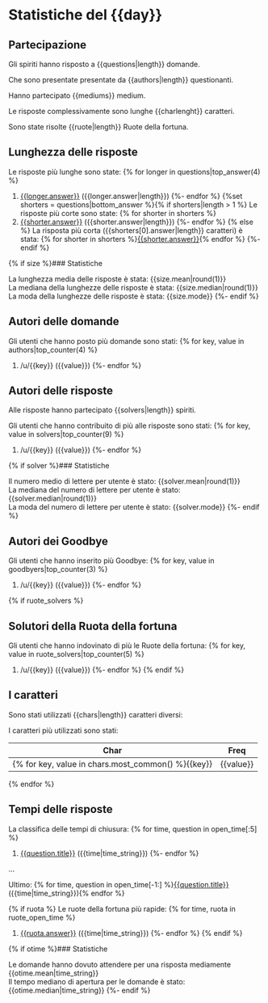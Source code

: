 # Statistiche del {{day}}

## Partecipazione

Gli spiriti hanno risposto a {{questions|length}} domande.

Che sono presentate presentate da {{authors|length}} questionanti.

Hanno partecipato {{mediums}} medium.

Le risposte complessivamente sono lunghe {{charlenght}} caratteri.

Sono state risolte {{ruote|length}} Ruote della fortuna.

## Lunghezza delle risposte

Le risposte più lunghe sono state:
{% for longer in questions|top_answer(4) %}
1. [{{longer.answer}}]({{longer.permalink}}) ({{longer.answer|length}})
{%- endfor %}
{%set shorters = questions|bottom_answer %}{% if shorters|length > 1 %}
Le risposte più corte sono state: 
{% for shorter in shorters %}
1. [{{shorter.answer}}]({{shorter.permalink}}) ({{shorter.answer|length}})
{%- endfor %}
{% else %}
La risposta più corta ({{shorters[0].answer|length}} caratteri) è stata:
{% for shorter in shorters %}[{{shorter.answer}}]({{shorter.permalink}}){% endfor %}
{%- endif %}

{% if size %}### Statistiche

La lunghezza media delle risposte è stata: {{size.mean|round(1)}}  
La mediana della lunghezze delle risposte è stata: {{size.median|round(1)}}  
La moda della lunghezze delle risposte è stata: {{size.mode}}
{%- endif %}

## Autori delle domande

Gli utenti che hanno posto più domande sono stati: 
{% for key, value in authors|top_counter(4) %}
1. /u/{{key}} ({{value}})
{%- endfor %}

## Autori delle risposte

Alle risposte hanno partecipato {{solvers|length}} spiriti.

Gli utenti che hanno contribuito di più alle risposte sono stati: 
{% for key, value in solvers|top_counter(9) %}
1. /u/{{key}} ({{value}})
{%- endfor %}

{% if solver %}### Statistiche

Il numero medio di lettere per utente è stato: {{solver.mean|round(1)}}  
La mediana del numero di lettere per utente è stato: {{solver.median|round(1)}}  
La moda del numero di lettere per utente è stato: {{solver.mode}}
{%- endif %}

## Autori dei Goodbye

Gli utenti che hanno inserito più Goodbye: 
{% for key, value in goodbyers|top_counter(3) %}
1. /u/{{key}} ({{value}})
{%- endfor %}

{% if ruote_solvers %}
## Solutori della Ruota della fortuna

Gli utenti che hanno indovinato di più le Ruote della fortuna: 
{% for key, value in ruote_solvers|top_counter(5) %}
1. /u/{{key}} ({{value}})
{%- endfor %}
{% endif %}

## I caratteri

Sono stati utilizzati {{chars|length}} caratteri diversi: 

I caratteri più utilizzati sono stati: 

Char | Freq
---|---
{% for key, value in chars.most_common() %}{{key}} | {{value}}
{% endfor %}

## Tempi delle risposte

La classifica delle tempi di chiusura: 
{% for time, question in open_time[:5] %}
1. [{{question.title}}]({{question.permalink}}) ({{time|time_string}})
{%- endfor %}

...

Ultimo: {% for time, question in open_time[-1:] %}[{{question.title}}]({{question.permalink}}) ({{time|time_string}}){% endfor %}

{% if ruota %}
Le ruote della fortuna più rapide: 
{% for time, ruota in ruote_open_time %}
1. [{{ruota.answer}}]({{ruota.permalink}}) ({{time|time_string}})
{%- endfor %}
{% endif %}



{% if otime %}### Statistiche

Le domande hanno dovuto attendere per una risposta mediamente {{otime.mean|time_string}}  
Il tempo mediano di apertura per le domande è stato: {{otime.median|time_string}}
{%- endif %}

